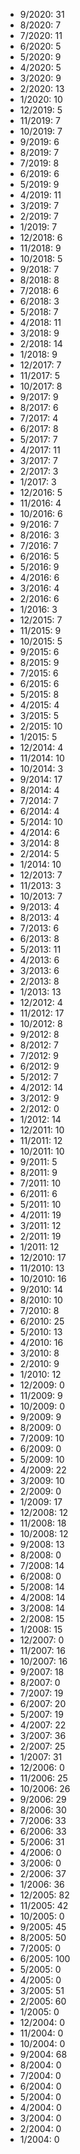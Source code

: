 *  9/2020: 31
*  8/2020: 7
*  7/2020: 11
*  6/2020: 5
*  5/2020: 9
*  4/2020: 5
*  3/2020: 9
*  2/2020: 13
*  1/2020: 10
*  12/2019: 5
*  11/2019: 7
*  10/2019: 7
*  9/2019: 6
*  8/2019: 7
*  7/2019: 8
*  6/2019: 6
*  5/2019: 9
*  4/2019: 11
*  3/2019: 7
*  2/2019: 7
*  1/2019: 7
*  12/2018: 6
*  11/2018: 9
*  10/2018: 5
*  9/2018: 7
*  8/2018: 8
*  7/2018: 6
*  6/2018: 3
*  5/2018: 7
*  4/2018: 11
*  3/2018: 9
*  2/2018: 14
*  1/2018: 9
*  12/2017: 7
*  11/2017: 5
*  10/2017: 8
*  9/2017: 9
*  8/2017: 6
*  7/2017: 4
*  6/2017: 8
*  5/2017: 7
*  4/2017: 11
*  3/2017: 7
*  2/2017: 3
*  1/2017: 3
*  12/2016: 5
*  11/2016: 4
*  10/2016: 6
*  9/2016: 7
*  8/2016: 3
*  7/2016: 7
*  6/2016: 5
*  5/2016: 9
*  4/2016: 6
*  3/2016: 4
*  2/2016: 6
*  1/2016: 3
*  12/2015: 7
*  11/2015: 9
*  10/2015: 5
*  9/2015: 6
*  8/2015: 9
*  7/2015: 6
*  6/2015: 6
*  5/2015: 8
*  4/2015: 4
*  3/2015: 5
*  2/2015: 10
*  1/2015: 5
*  12/2014: 4
*  11/2014: 10
*  10/2014: 3
*  9/2014: 17
*  8/2014: 4
*  7/2014: 7
*  6/2014: 4
*  5/2014: 10
*  4/2014: 6
*  3/2014: 8
*  2/2014: 5
*  1/2014: 10
*  12/2013: 7
*  11/2013: 3
*  10/2013: 7
*  9/2013: 4
*  8/2013: 4
*  7/2013: 6
*  6/2013: 8
*  5/2013: 11
*  4/2013: 6
*  3/2013: 6
*  2/2013: 8
*  1/2013: 13
*  12/2012: 4
*  11/2012: 17
*  10/2012: 8
*  9/2012: 8
*  8/2012: 7
*  7/2012: 9
*  6/2012: 9
*  5/2012: 7
*  4/2012: 14
*  3/2012: 9
*  2/2012: 0
*  1/2012: 14
*  12/2011: 10
*  11/2011: 12
*  10/2011: 10
*  9/2011: 5
*  8/2011: 9
*  7/2011: 10
*  6/2011: 6
*  5/2011: 10
*  4/2011: 19
*  3/2011: 12
*  2/2011: 19
*  1/2011: 12
*  12/2010: 17
*  11/2010: 13
*  10/2010: 16
*  9/2010: 14
*  8/2010: 10
*  7/2010: 8
*  6/2010: 25
*  5/2010: 13
*  4/2010: 16
*  3/2010: 8
*  2/2010: 9
*  1/2010: 12
*  12/2009: 0
*  11/2009: 9
*  10/2009: 0
*  9/2009: 9
*  8/2009: 0
*  7/2009: 10
*  6/2009: 0
*  5/2009: 10
*  4/2009: 22
*  3/2009: 10
*  2/2009: 0
*  1/2009: 17
*  12/2008: 12
*  11/2008: 18
*  10/2008: 12
*  9/2008: 13
*  8/2008: 0
*  7/2008: 14
*  6/2008: 0
*  5/2008: 14
*  4/2008: 14
*  3/2008: 14
*  2/2008: 15
*  1/2008: 15
*  12/2007: 0
*  11/2007: 16
*  10/2007: 16
*  9/2007: 18
*  8/2007: 0
*  7/2007: 19
*  6/2007: 20
*  5/2007: 19
*  4/2007: 22
*  3/2007: 36
*  2/2007: 25
*  1/2007: 31
*  12/2006: 0
*  11/2006: 25
*  10/2006: 26
*  9/2006: 29
*  8/2006: 30
*  7/2006: 33
*  6/2006: 33
*  5/2006: 31
*  4/2006: 0
*  3/2006: 0
*  2/2006: 37
*  1/2006: 36
*  12/2005: 82
*  11/2005: 42
*  10/2005: 0
*  9/2005: 45
*  8/2005: 50
*  7/2005: 0
*  6/2005: 100
*  5/2005: 0
*  4/2005: 0
*  3/2005: 51
*  2/2005: 60
*  1/2005: 0
*  12/2004: 0
*  11/2004: 0
*  10/2004: 0
*  9/2004: 68
*  8/2004: 0
*  7/2004: 0
*  6/2004: 0
*  5/2004: 0
*  4/2004: 0
*  3/2004: 0
*  2/2004: 0
*  1/2004: 0
